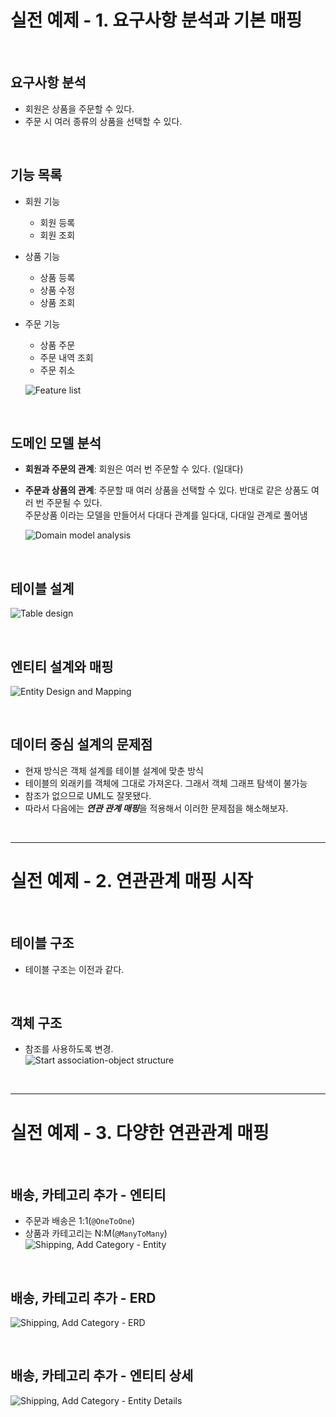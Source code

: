 # 실전 예제 - 1. 요구사항 분석과 기본 매핑

<br>

## 요구사항 분석
* 회원은 상품을 주문할 수 있다.
* 주문 시 여러 종류의 상품을 선택할 수 있다.

<br>

## 기능 목록
* 회원 기능
  * 회원 등록
  * 회원 조회
* 상품 기능
  * 상품 등록
  * 상품 수정
  * 상품 조회
* 주문 기능
  * 상품 주문
  * 주문 내역 조회
  * 주문 취소

  ![Feature list](./img/Feature%20list.PNG)

<br>

## 도메인 모델 분석
* **회원과 주문의 관계**: 회원은 여러 번 주문할 수 있다. (일대다)
* **주문과 상품의 관계**: 주문할 때 여러 상품을 선택할 수 있다. 반대로 같은 상품도 여러 번 주문될 수 있다.  
                       주문상품 이라는 모델을 만들어서 다대다 관계를 일다대, 다대일 관계로 풀어냄  

  ![Domain model analysis](./img/Domain%20model%20analysis.PNG)

<br>

## 테이블 설계
![Table design](./img/Table%20design.PNG)

<br>

## 엔티티 설계와 매핑
![Entity Design and Mapping](./img/Entity%20Design%20and%20Mapping.PNG)

<br>

## 데이터 중심 설계의 문제점
* 현재 방식은 객체 설계를 테이블 설계에 맞춘 방식
* 테이블의 외래키를 객체에 그대로 가져온다. 그래서 객체 그래프 탐색이 불가능
* 참조가 없으므로 UML도 잘못됐다.
* 따라서 다음에는 ***연관 관계 매핑***을 적용해서 이러한 문제점을 해소해보자.

<br>

---

# 실전 예제 - 2. 연관관계 매핑 시작

<br>

## 테이블 구조
* 테이블 구조는 이전과 같다.

<br>

## 객체 구조
* 참조를 사용하도록 변경.  
  ![Start association-object structure](./img/Start%20association-object%20structure.PNG)

<br>

---

# 실전 예제 - 3. 다양한 연관관계 매핑

<br>

## 배송, 카테고리 추가 - 엔티티
* 주문과 배송은 1:1(```@OneToOne```)
* 상품과 카테고리는 N:M(```@ManyToMany```)  
  ![Shipping, Add Category - Entity](./img/Shipping,%20Add%20Category%20-%20Entity.PNG)

<br>

## 배송, 카테고리 추가 - ERD
![Shipping, Add Category - ERD](./img/Shipping,%20Add%20Category%20-%20ERD.PNG)

<br>

## 배송, 카테고리 추가 - 엔티티 상세
![Shipping, Add Category - Entity Details](./img/Shipping,%20Add%20Category%20-%20Entity%20Details.PNG)